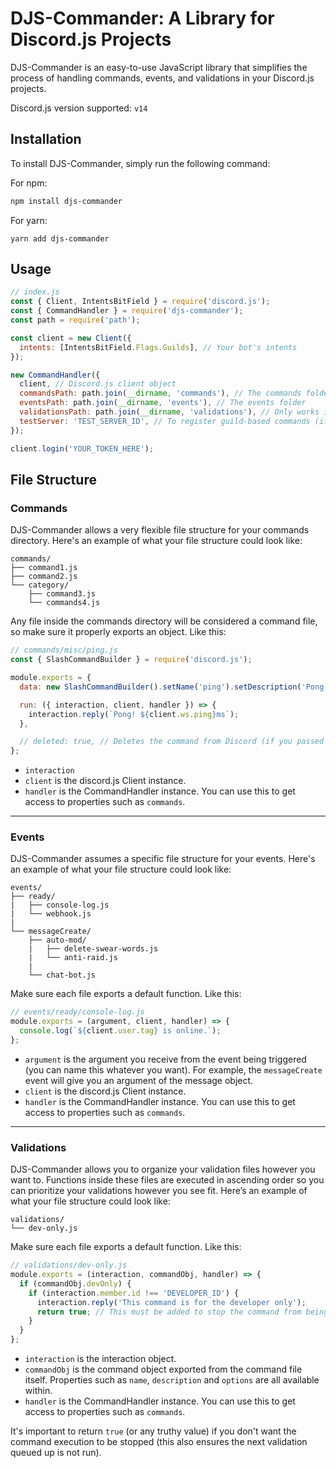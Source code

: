 # DJS-Commander: A Library for Discord.js Projects

DJS-Commander is an easy-to-use JavaScript library that simplifies the process of handling commands, events, and validations in your Discord.js projects.

Discord.js version supported: `v14`

## Installation

To install DJS-Commander, simply run the following command:

For npm:

```bash
npm install djs-commander
```

For yarn:

```yarn
yarn add djs-commander
```

## Usage

```js
// index.js
const { Client, IntentsBitField } = require('discord.js');
const { CommandHandler } = require('djs-commander');
const path = require('path');

const client = new Client({
  intents: [IntentsBitField.Flags.Guilds], // Your bot's intents
});

new CommandHandler({
  client, // Discord.js client object
  commandsPath: path.join(__dirname, 'commands'), // The commands folder
  eventsPath: path.join(__dirname, 'events'), // The events folder
  validationsPath: path.join(__dirname, 'validations'), // Only works if commandsPath is provided
  testServer: 'TEST_SERVER_ID', // To register guild-based commands (if not provided commands will be registered globally)
});

client.login('YOUR_TOKEN_HERE');
```

## File Structure

### Commands

DJS-Commander allows a very flexible file structure for your commands directory. Here's an example of what your file structure could look like:

```
commands/
├── command1.js
├── command2.js
└── category/
	├── command3.js
	└── commands4.js
```

Any file inside the commands directory will be considered a command file, so make sure it properly exports an object. Like this:

```js
// commands/misc/ping.js
const { SlashCommandBuilder } = require('discord.js');

module.exports = {
  data: new SlashCommandBuilder().setName('ping').setDescription('Pong!'),

  run: ({ interaction, client, handler }) => {
    interaction.reply(`Pong! ${client.ws.ping}ms`);
  },

  // deleted: true, // Deletes the command from Discord (if you passed in a "testServer" property it'll delete from the guild and not globally)
};
```

- `interaction`
- `client` is the discord.js Client instance.
- `handler` is the CommandHandler instance. You can use this to get access to properties such as `commands`.

---

### Events

DJS-Commander assumes a specific file structure for your events. Here's an example of what your file structure could look like:

```
events/
├── ready/
|	├── console-log.js
|	└── webhook.js
|
└── messageCreate/
	├── auto-mod/
	|	├── delete-swear-words.js
	|	└── anti-raid.js
	|
	└── chat-bot.js
```

Make sure each file exports a default function. Like this:

```js
// events/ready/console-log.js
module.exports = (argument, client, handler) => {
  console.log(`${client.user.tag} is online.`);
};
```

- `argument` is the argument you receive from the event being triggered (you can name this whatever you want). For example, the `messageCreate` event will give you an argument of the message object.
- `client` is the discord.js Client instance.
- `handler` is the CommandHandler instance. You can use this to get access to properties such as `commands`.

---

### Validations

DJS-Commander allows you to organize your validation files however you want to. Functions inside these files are executed in ascending order so you can prioritize your validations however you see fit. Here’s an example of what your file structure could look like:

```
validations/
└── dev-only.js
```

Make sure each file exports a default function. Like this:

```js
// validations/dev-only.js
module.exports = (interaction, commandObj, handler) => {
  if (commandObj.devOnly) {
    if (interaction.member.id !== 'DEVELOPER_ID') {
      interaction.reply('This command is for the developer only');
      return true; // This must be added to stop the command from being executed.
    }
  }
};
```

- `interaction` is the interaction object.
- `commandObj` is the command object exported from the command file itself. Properties such as `name`, `description` and `options` are all available within.
- `handler` is the CommandHandler instance. You can use this to get access to properties such as `commands`.

It's important to return `true` (or any truthy value) if you don't want the command execution to be stopped (this also ensures the next validation queued up is not run).
